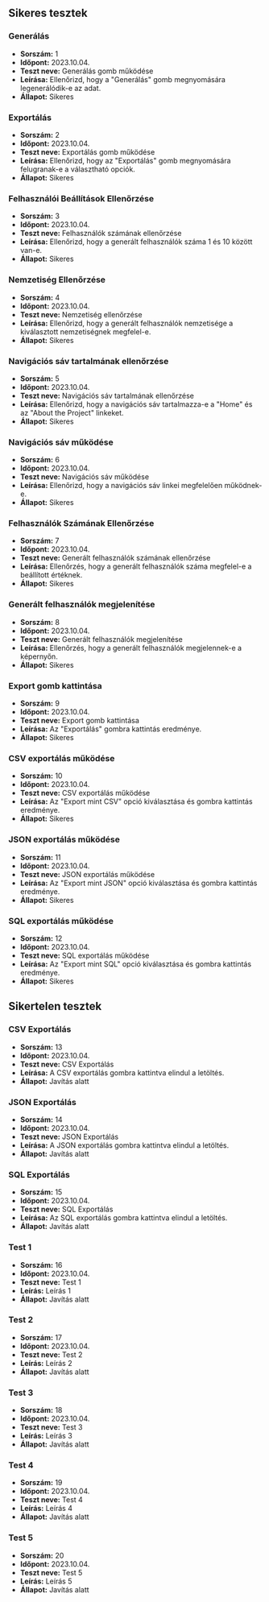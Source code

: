 ## Sikeres tesztek

### Generálás

- **Sorszám:** 1
- **Időpont:** 2023.10.04.
- **Teszt neve:** Generálás gomb működése
- **Leírása:** Ellenőrizd, hogy a "Generálás" gomb megnyomására legenerálódik-e az adat.
- **Állapot:** Sikeres

### Exportálás

- **Sorszám:** 2
- **Időpont:** 2023.10.04.
- **Teszt neve:** Exportálás gomb működése
- **Leírása:** Ellenőrizd, hogy az "Exportálás" gomb megnyomására felugranak-e a választható opciók.
- **Állapot:** Sikeres

### Felhasználói Beállítások Ellenőrzése

- **Sorszám:** 3
- **Időpont:** 2023.10.04.
- **Teszt neve:** Felhasználók számának ellenőrzése
- **Leírása:** Ellenőrizd, hogy a generált felhasználók száma 1 és 10 között van-e.
- **Állapot:** Sikeres

### Nemzetiség Ellenőrzése

- **Sorszám:** 4
- **Időpont:** 2023.10.04.
- **Teszt neve:** Nemzetiség ellenőrzése
- **Leírása:** Ellenőrizd, hogy a generált felhasználók nemzetisége a kiválasztott nemzetiségnek megfelel-e.
- **Állapot:** Sikeres

### Navigációs sáv tartalmának ellenőrzése

- **Sorszám:** 5
- **Időpont:** 2023.10.04.
- **Teszt neve:** Navigációs sáv tartalmának ellenőrzése
- **Leírása:** Ellenőrizd, hogy a navigációs sáv tartalmazza-e a "Home" és az "About the Project" linkeket.
- **Állapot:** Sikeres

### Navigációs sáv működése

- **Sorszám:** 6
- **Időpont:** 2023.10.04.
- **Teszt neve:** Navigációs sáv működése
- **Leírása:** Ellenőrizd, hogy a navigációs sáv linkei megfelelően működnek-e.
- **Állapot:** Sikeres

### Felhasználók Számának Ellenőrzése

- **Sorszám:** 7
- **Időpont:** 2023.10.04.
- **Teszt neve:** Generált felhasználók számának ellenőrzése
- **Leírása:** Ellenőrzés, hogy a generált felhasználók száma megfelel-e a beállított értéknek.
- **Állapot:** Sikeres

### Generált felhasználók megjelenítése

- **Sorszám:** 8
- **Időpont:** 2023.10.04.
- **Teszt neve:** Generált felhasználók megjelenítése
- **Leírása:** Ellenőrzés, hogy a generált felhasználók megjelennek-e a képernyőn.
- **Állapot:** Sikeres

### Export gomb kattintása

- **Sorszám:** 9
- **Időpont:** 2023.10.04.
- **Teszt neve:** Export gomb kattintása
- **Leírása:** Az "Exportálás" gombra kattintás eredménye.
- **Állapot:** Sikeres

### CSV exportálás működése

- **Sorszám:** 10
- **Időpont:** 2023.10.04.
- **Teszt neve:** CSV exportálás működése
- **Leírása:** Az "Export mint CSV" opció kiválasztása és gombra kattintás eredménye.
- **Állapot:** Sikeres

### JSON exportálás működése

- **Sorszám:** 11
- **Időpont:** 2023.10.04.
- **Teszt neve:** JSON exportálás működése
- **Leírása:** Az "Export mint JSON" opció kiválasztása és gombra kattintás eredménye.
- **Állapot:** Sikeres

### SQL exportálás működése

- **Sorszám:** 12
- **Időpont:** 2023.10.04.
- **Teszt neve:** SQL exportálás működése
- **Leírása:** Az "Export mint SQL" opció kiválasztása és gombra kattintás eredménye.
- **Állapot:** Sikeres

## Sikertelen tesztek

### CSV Exportálás

- **Sorszám:** 13
- **Időpont:** 2023.10.04.
- **Teszt neve:** CSV Exportálás
- **Leírása:** A CSV exportálás gombra kattintva elindul a letöltés.
- **Állapot:** Javítás alatt

### JSON Exportálás

- **Sorszám:** 14
- **Időpont:** 2023.10.04.
- **Teszt neve:** JSON Exportálás
- **Leírása:** A JSON exportálás gombra kattintva elindul a letöltés.
- **Állapot:** Javítás alatt

### SQL Exportálás

- **Sorszám:** 15
- **Időpont:** 2023.10.04.
- **Teszt neve:** SQL Exportálás
- **Leírása:** Az SQL exportálás gombra kattintva elindul a letöltés.
- **Állapot:** Javítás alatt

### Test 1

- **Sorszám:** 16
- **Időpont:** 2023.10.04.
- **Teszt neve:** Test 1
- **Leírás:** Leírás 1
- **Állapot:** Javítás alatt

### Test 2

- **Sorszám:** 17
- **Időpont:** 2023.10.04.
- **Teszt neve:** Test 2
- **Leírás:** Leírás 2
- **Állapot:** Javítás alatt

### Test 3

- **Sorszám:** 18
- **Időpont:** 2023.10.04.
- **Teszt neve:** Test 3
- **Leírás:** Leírás 3
- **Állapot:** Javítás alatt

### Test 4

- **Sorszám:** 19
- **Időpont:** 2023.10.04.
- **Teszt neve:** Test 4
- **Leírás:** Leírás 4
- **Állapot:** Javítás alatt

### Test 5

- **Sorszám:** 20
- **Időpont:** 2023.10.04.
- **Teszt neve:** Test 5
- **Leírás:** Leírás 5
- **Állapot:** Javítás alatt
